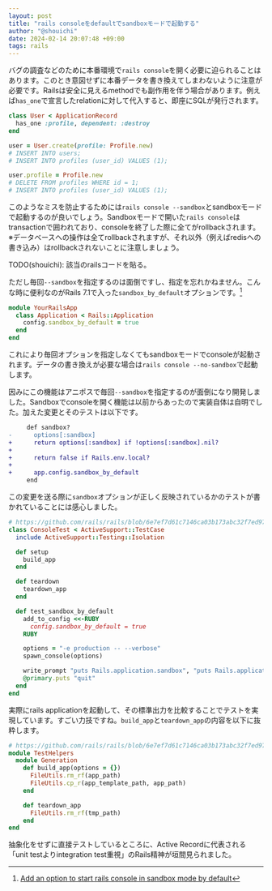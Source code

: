 ```yaml
---
layout: post
title: "rails consoleをdefaultでsandboxモードで起動する"
author: "@shouichi"
date: 2024-02-14 20:07:48 +09:00
tags: rails
---
```


バグの調査などのために本番環境で`rails console`を開く必要に迫られることはあります。このとき意図せずに本番データを書き換えてしまわないように注意が必要です。Railsは安全に見えるmethodでも副作用を伴う場合があります。例えば`has_one`で宣言したrelationに対して代入すると、即座にSQLが発行されます。

```ruby
class User < ApplicationRecord
  has_one :profile, dependent: :destroy
end

user = User.create(profile: Profile.new)
# INSERT INTO users;
# INSERT INTO profiles (user_id) VALUES (1);

user.profile = Profile.new
# DELETE FROM profiles WHERE id = 1;
# INSERT INTO profiles (user_id) VALUES (1);
```

このようなミスを防止するためには`rails console --sandbox`とsandboxモードで起動するのが良いでしょう。Sandboxモードで開いた`rails console`はtransactionで囲われており、consoleを終了した際に全てがrollbackされます。※データベースへの操作は全てrollbackされますが、それ以外（例えばredisへの書き込み）はrollbackされないことに注意しましょう。

TODO(shouichi): 該当のrailsコードを貼る。

ただし毎回`--sandbox`を指定するのは面倒ですし、指定を忘れかねません。こんな時に便利なのがRails 7.1で入った`sandbox_by_default`オプションです。[^1]

[^1]: [Add an option to start rails console in sandbox mode by default](https://github.com/rails/rails/pull/48984)

```ruby
module YourRailsApp
  class Application < Rails::Application
    config.sandbox_by_default = true
  end
end
```

これにより毎回オプションを指定しなくてもsandboxモードでconsoleが起動されます。データの書き換えが必要な場合は`rails console --no-sandbox`で起動します。

因みにこの機能はアニポスで毎回`--sandbox`を指定するのが面倒になり開発しました。Sandboxでconsoleを開く機能は以前からあったので実装自体は自明でした。加えた変更とそのテストは以下です。

```patch
     def sandbox?
-      options[:sandbox]
+      return options[:sandbox] if !options[:sandbox].nil?
+
+      return false if Rails.env.local?
+
+      app.config.sandbox_by_default
     end
```

この変更を送る際に`sandbox`オプションが正しく反映されているかのテストが書かれていることには感心しました。

```ruby
# https://github.com/rails/rails/blob/6e7ef7d61c7146ca03b173abc32f7ed97e3d949a/railties/test/application/console_test.rb
class ConsoleTest < ActiveSupport::TestCase
  include ActiveSupport::Testing::Isolation

  def setup
    build_app
  end

  def teardown
    teardown_app
  end

  def test_sandbox_by_default
    add_to_config <<-RUBY
      config.sandbox_by_default = true
    RUBY

    options = "-e production -- --verbose"
    spawn_console(options)

    write_prompt "puts Rails.application.sandbox", "puts Rails.application.sandbox\r\ntrue"
    @primary.puts "quit"
  end
end
```

実際にrails applicationを起動して、その標準出力を比較することでテストを実現しています。すごい力技ですね。`build_app`と`teardown_app`の内容を以下に抜粋します。

```ruby
# https://github.com/rails/rails/blob/6e7ef7d61c7146ca03b173abc32f7ed97e3d949a/railties/test/isolation/abstract_unit.rb
module TestHelpers
  module Generation
    def build_app(options = {})
      FileUtils.rm_rf(app_path)
      FileUtils.cp_r(app_template_path, app_path)
    end

    def teardown_app
      FileUtils.rm_rf(tmp_path)
    end
end
```

抽象化をせずに直接テストしているところに、Active Recordに代表される「unit testよりintegration test重視」のRails精神が垣間見られました。
